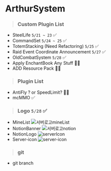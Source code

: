 # ArthurSystem

> ### Custom Plugin List
* SteelLife `5/21 ~ 23` ✅
* CommandSet  `5/24 ~ 25` ✅
* TotemStacking (Need Refactoring) `5/25` ✅ 
* Raid Event Coordinate Announcement `5/27` ✅
* OldCombatSystem `5/28` ✅
* Apply EnchantBook Any Stuff 👨‍💻
* ADD Resource Pack 👨‍💻

> ### Plugin List
* AntiFly ? or SpeedLimit? 👨‍💻
* mcMMO ✅

> ### Logo `5/28` ✅
* MineList 
![서버로고mineList](https://github.com/JAXPLE/ArthurSystem/assets/114869036/14cd7578-a951-44dc-b901-57d07a3035bd)
* NotionBanner
![서버로고notion](https://github.com/JAXPLE/ArthurSystem/assets/114869036/6be22da5-ce84-4f39-a242-9ee31e0d7be9)
* NotionLogo
![serverIcon](https://github.com/JAXPLE/ArthurSystem/assets/114869036/f06cacde-d4f7-48a6-866d-43976a6f90fb)
* Server-icon
![server-icon](https://github.com/JAXPLE/ArthurSystem/assets/114869036/a05d71aa-72df-4889-9761-065e7fda6751)
> ### git
* git branch
